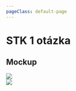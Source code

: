 ```yaml
---
pageClass: default-page
---
```

# STK 1 otázka

## Mockup

<img class="centered_image" src="/images/stk/1/prusecna_metoda_vyplnena-1.png" />
<br>
<img class="centered_image" src="/images/stk/1/prusecna_metoda_vyplnena-2.png" />


